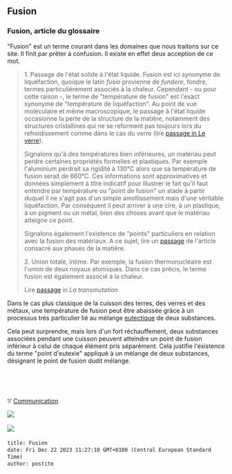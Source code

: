 ## Fusion
### Fusion, article du glossaire
 "Fusion" est un terme courant dans les domaines que nous traitons sur ce site. Il finit par prêter à confusion. Il existe en effet deux acception de ce mot.

> 1\. Passage de l'état solide à l'état liquide. Fusion est ici synonyme de liquéfaction, quoique le latin _fusio_ provienne de _fundere_, fondre, termes particulièrement associés à la chaleur. Cependant - ou pour cette raison -, le terme de "température de fusion" est l'exact synonyme de "température de liquéfaction". Au point de vue moléculaire et même macroscopique, le passage à l'état liquide occasionne la perte de la structure de la matière, notamment des structures cristallines qui ne se reforment pas toujours lors du refroidissement comme dans le cas du verre (lire [passage in Le verre](verre.html#pertestructurelle)).
> 
> Signalons qu'à des températures bien inférieures, un matériau peut perdre certaines propriétés formelles et plastiques. Par exemple l'aluminium perdrait sa rigidité à 130°C alors que sa température de fusion serait de 660°C. Ces informations sont approximatives et données simplement à titre indicatif pour illustrer le fait qu'il faut entendre par température ou "point de fusion" un stade à partir duquel il ne s'agit pas d'un simple amollissement mais d'une véritable liquéfaction. Par conséquent il peut arriver à une cire, à un plastique, à un pigment ou un métal, bien des choses avant que le matériau atteigne ce point.
> 
> Signalons également l'existence de "points" particuliers en relation avec la fusion des matériaux. A ce sujet, lire un [passage](gazliquidessolides.html#pointtriplepointcritique) de l'article consacré aux phases de la matière.
> 
> 2\. Union totale, intime. Par exemple, la fusion thermonucléaire est l'union de deux noyaux atomiques. Dans ce cas précis, le terme fusion est également associé à la chaleur.
> 
> Lire [passage](transmutation.html#incrementation) in _La transmutation_

Dans le cas plus classique de la cuisson des terres, des verres et des métaux, une température de fusion peut être abaissée grâce à un processus très particulier lié au mélange [eutectique](eutexie.html) de deux substances.

Cela peut surprendre, mais lors d'un fort réchauffement, deux substances associées pendant une cuisson peuvent atteindre un point de fusion inférieur à celui de chaque élément pris séparément. Cela justifie l'existence du terme "point d'eutexie" appliqué à un mélange de deux substances, désignant le point de fusion dudit mélange.



 

 ![](images/transparent122x1.gif)

![](images/flechebas.gif) [Communication](http://www.artrealite.com/annonceurs.htm) 

[![](https://cbonvin.fr/sites/regie.artrealite.com/visuels/campagne1.png)](index-2.html#20131014)

![](https://cbonvin.fr/sites/regie.artrealite.com/visuels/campagne2.png)
```
title: Fusion
date: Fri Dec 22 2023 11:27:10 GMT+0100 (Central European Standard Time)
author: postite
```
